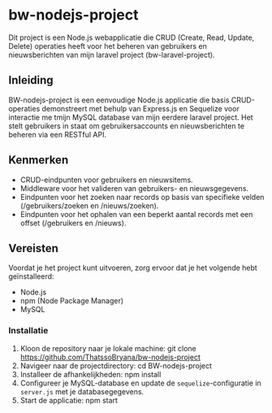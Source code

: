 # bw-nodejs-project

Dit project is een Node.js webapplicatie die CRUD (Create, Read, Update, Delete) operaties heeft voor het beheren van gebruikers en nieuwsberichten van mijn laravel project (bw-laravel-project).

## Inleiding

BW-nodejs-project is een eenvoudige Node.js applicatie die basis CRUD-operaties demonstreert met behulp van Express.js en Sequelize voor interactie me tmijn MySQL database van mijn eerdere laravel project. Het stelt gebruikers in staat om gebruikersaccounts en nieuwsberichten te beheren via een RESTful API.

## Kenmerken

- CRUD-eindpunten voor gebruikers en nieuwsitems.
- Middleware voor het valideren van gebruikers- en nieuwsgegevens.
- Eindpunten voor het zoeken naar records op basis van specifieke velden (/gebruikers/zoeken en /nieuws/zoeken).
- Eindpunten voor het ophalen van een beperkt aantal records met een offset (/gebruikers en /nieuws).

## Vereisten

Voordat je het project kunt uitvoeren, zorg ervoor dat je het volgende hebt geïnstalleerd:
- Node.js
- npm (Node Package Manager)
- MySQL

### Installatie

1. Kloon de repository naar je lokale machine: git clone <https://github.com/ThatssoBryana/bw-nodejs-project>
2. Navigeer naar de projectdirectory: cd BW-nodejs-project
3. Installeer de afhankelijkheden: npm install
4. Configureer je MySQL-database en update de `sequelize`-configuratie in `server.js` met je databasegegevens.
5. Start de applicatie: npm start



